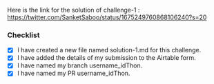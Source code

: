 Here is the link for the solution of challenge-1 :
https://twitter.com/SanketSaboo/status/1675249760868106240?s=20
### Checklist
 - [x] I have created a new file named solution-1.md for this challenge.
 - [x] I have added the details of my submission to the Airtable form.
 - [x] I have named my branch username_idThon.
 - [x] I have named my PR username_idThon.
